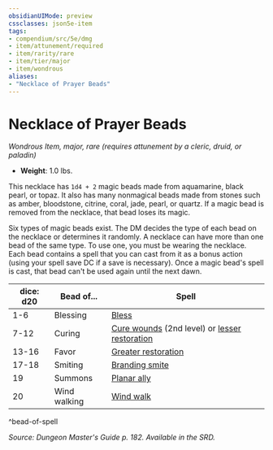 ```yaml
---
obsidianUIMode: preview
cssclasses: json5e-item
tags:
- compendium/src/5e/dmg
- item/attunement/required
- item/rarity/rare
- item/tier/major
- item/wondrous
aliases: 
- "Necklace of Prayer Beads"
---
```

# Necklace of Prayer Beads
*Wondrous Item, major, rare (requires attunement by a cleric, druid, or paladin)*  

- **Weight**: 1.0 lbs.

This necklace has `1d4 + 2` magic beads made from aquamarine, black pearl, or topaz. It also has many nonmagical beads made from stones such as amber, bloodstone, citrine, coral, jade, pearl, or quartz. If a magic bead is removed from the necklace, that bead loses its magic.

Six types of magic beads exist. The DM decides the type of each bead on the necklace or determines it randomly. A necklace can have more than one bead of the same type. To use one, you must be wearing the necklace. Each bead contains a spell that you can cast from it as a bonus action (using your spell save DC if a save is necessary). Once a magic bead's spell is cast, that bead can't be used again until the next dawn.

| dice: d20 | Bead of... | Spell |
|-----------|------------|-------|
| 1-6 | Blessing | [Bless](/compendium/spells/bless.md) |
| 7-12 | Curing | [Cure wounds](/compendium/spells/cure-wounds.md) (2nd level) or [lesser restoration](/compendium/spells/lesser-restoration.md) |
| 13-16 | Favor | [Greater restoration](/compendium/spells/greater-restoration.md) |
| 17-18 | Smiting | [Branding smite](/compendium/spells/branding-smite.md) |
| 19 | Summons | [Planar ally](/compendium/spells/planar-ally.md) |
| 20 | Wind walking | [Wind walk](/compendium/spells/wind-walk.md) |
^bead-of-spell

*Source: Dungeon Master's Guide p. 182. Available in the SRD.*